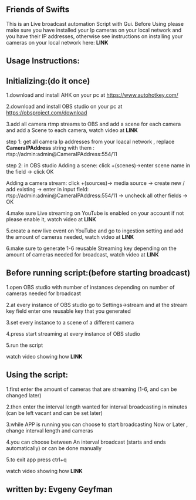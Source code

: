 Friends of Swifts 
------------------------

This is an Live broadcast automation Script with Gui.
Before Using please make sure you have installed your Ip cameras on your local network and you have their IP addresses,
otherwise see instructions on installing your cameras on your local network here: __LINK__

Usage Instructions:
----------------------
Initializing:(do it once)
----------------------
1.download and install AHK on your pc at https://www.autohotkey.com/ 

2.download and install OBS studio on your pc at https://obsproject.com/download 

3.add all camera rtmp streams to OBS and add a scene for each camera and add a Scene to each camera, watch video at __LINK__ 
  
  step 1: get all camera Ip addresses from your loacal network , replace __CameraIPAddress__ string with them : rtsp://admin:admin@CameraIPAddress:554/11
  
  step 2: in OBS studio
  Adding a scene: click +(scenes)->enter scene name in the field -> click OK
  
  Adding a camera stream: click +(sources)-> media source -> create new / add existing ->
  enter in input field: rtsp://admin:admin@CameraIPAddress:554/11 -> uncheck all other fields -> OK

4.make sure Live streaming on YouTube is enabled on your account if not please enable it, watch video at __LINK__ 

5.create a new live event on YouTube and go to ingestion setting and add the amount of cameras needed, watch video at __LINK__ 

6.make sure to generate 1-6 reusable Streaming key depending on the amount of cameras needed for broadcast, watch video at __LINK__ 


Before running script:(before starting broadcast)
----------------------
1.open OBS studio with number of instances depending on number of cameras needed for broadcast

2.at every instance of OBS studio go to Settings->stream and at the stream key field enter one reusable key that you generated

3.set every instance to a scene of a different camera

4.press start streaming at every instance of OBS studio

5.run the script 

watch video showing how __LINK__

Using the script:
----------------------
1.first enter the amount of cameras that are streaming (1-6, and can be changed later)

2.then enter the interval length wanted for interval broadcasting in minutes (can be left vacant and can be set later)

3.while APP is running you can choose to start broadcasting Now or Later , change interval length and cameras

4.you can choose between An interval broadcast (starts and ends automatically) or can be done manually

5.to exit app press ctrl+q

watch video showing how __LINK__

written by: Evgeny Geyfman
-----------------------


